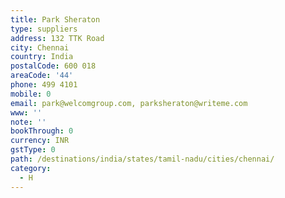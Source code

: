 ```yaml
---
title: Park Sheraton
type: suppliers
address: 132 TTK Road
city: Chennai
country: India
postalCode: 600 018
areaCode: '44'
phone: 499 4101
mobile: 0
email: park@welcomgroup.com, parksheraton@writeme.com
www: ''
note: ''
bookThrough: 0
currency: INR
gstType: 0
path: /destinations/india/states/tamil-nadu/cities/chennai/
category:
  - H
---
```


